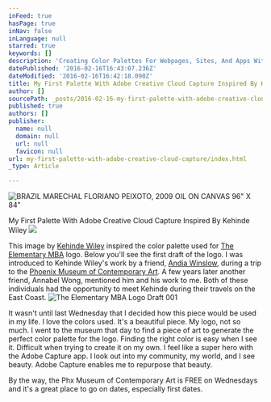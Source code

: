```yaml
---
inFeed: true
hasPage: true
inNav: false
inLanguage: null
starred: true
keywords: []
description: 'Creating Color Palettes For Webpages, Sites, And Apps With Adobe Capture'
datePublished: '2016-02-16T16:43:07.236Z'
dateModified: '2016-02-16T16:42:18.090Z'
title: My First Palette With Adobe Creative Cloud Capture Inspired By Kehinde Wiley
author: []
sourcePath: _posts/2016-02-16-my-first-palette-with-adobe-creative-cloud-capture.md
published: true
authors: []
publisher:
  name: null
  domain: null
  url: null
  favicon: null
url: my-first-palette-with-adobe-creative-cloud-capture/index.html
_type: Article

---
```

![BRAZIL MARECHAL FLORIANO PEIXOTO, 2009  OIL ON CANVAS 96" X 84"](https://the-grid-user-content.s3-us-west-2.amazonaws.com/ad25daf9-db6c-4952-989d-295cc8dba17a.jpg)

My First Palette With Adobe Creative Cloud Capture Inspired By Kehinde Wiley
![](https://the-grid-user-content.s3-us-west-2.amazonaws.com/f983f066-853c-4b5b-9234-1f481624fe85.png)

This image by [Kehinde Wiley][0] inspired the color palette used for [The Elementary MBA][1] logo. Below you'll see the first draft of the logo. I was introduced to Kehinde Wiley's work by a friend, [Andia Winslow][2], during a trip to the [Phoenix Museum of Contemporary Art][3]. A few years later another friend, Annabel Wong, mentioned him and his work to me. Both of these individuals had the opportunity to meet Kehinde during their travels on the East Coast.
![The Elementary MBA Logo Draft 001](https://s3-us-west-2.amazonaws.com/the-grid-img/p/10d8393137065131c4256cb4cb19e1e2d7b19a0b.png)

It wasn't until last Wednesday that I decided how this piece would be used in my life. I love the colors used. It's a beautiful piece. My logo, not so much. I went to the museum that day to find a piece of art to generate the perfect color palette for the logo. Finding the right color is easy when I see it. Difficult when trying to create it on my own. I feel like a super hero with the Adobe Capture app. I look out into my community, my world, and I see beauty. Adobe Capture enables me to repurpose that beauty.

By the way, the Phx Museum of Contemporary Art is FREE on Wednesdays and it's a great place to go on dates, especially first dates.

[0]: http://kehindewiley.com/
[1]: www.theelementarymba.com
[2]: http://www.andiawinslow.com/
[3]: http://www.phxart.org/